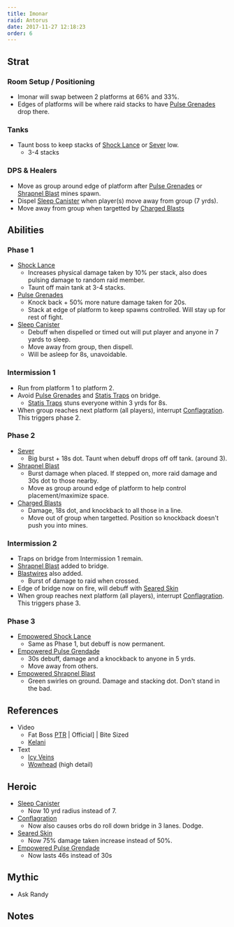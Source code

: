 ```yaml
---
title: Imonar
raid: Antorus
date: 2017-11-27 12:18:23
order: 6
---
```


## Strat
  
### Room Setup / Positioning
- Imonar will swap between 2 platforms at 66% and 33%.  
- Edges of platforms will be where raid stacks to have [Pulse Grenades](http://www.wowhead.com/spell=247376) drop there.  

### Tanks
- Taunt boss to keep stacks of [Shock Lance](http://www.wowhead.com/spell=247367) or [Sever](http://www.wowhead.com/spell=247687) low.  
  - 3-4 stacks  
  
### DPS & Healers
- Move as group around edge of platform after [Pulse Grenades](http://www.wowhead.com/spell=247376) or [Shrapnel Blast](http://www.wowhead.com/spell=247949) mines spawn.  
- Dispel [Sleep Canister](http://www.wowhead.com/spell=247552) when player(s) move away from group (7 yrds).  
- Move away from group when targetted by [Charged Blasts](http://www.wowhead.com/spell=247716)  
  
## Abilities
  
### Phase 1
- [Shock Lance](http://www.wowhead.com/spell=247367)  
  - Increases physical damage taken by 10% per stack, also does pulsing damage to random raid member.  
  - Taunt off main tank at 3-4 stacks.  
- [Pulse Grenades](http://www.wowhead.com/spell=247376)  
  - Knock back + 50% more nature damage taken for 20s.
  - Stack at edge of platform to keep spawns controlled.  Will stay up for rest of fight.  
- [Sleep Canister](http://www.wowhead.com/spell=247552)
  - Debuff when dispelled or timed out will put player and anyone in 7 yards to sleep.  
  - Move away from group, then dispell.  
  - Will be asleep for 8s, unavoidable.  
  
### Intermission 1
- Run from platform 1 to platform 2.  
- Avoid [Pulse Grenades](http://www.wowhead.com/spell=247376) and [Statis Traps](http://www.wowhead.com/spell=247641) on bridge.
  - [Statis Traps](http://www.wowhead.com/spell=247641) stuns everyone within 3 yrds for 8s.
- When group reaches next platform (all players), interrupt [Conflagration](http://www.wowhead.com/spell=248321).  This triggers phase 2.  
  
### Phase 2
- [Sever](http://www.wowhead.com/spell=247687)
  - Big burst + 18s dot.  Taunt when debuff drops off off tank. (around 3).  
- [Shrapnel Blast](http://www.wowhead.com/spell=247949)
  - Burst damage when placed.  If stepped on, more raid damage and 30s dot to those nearby.  
  - Move as group around edge of platform to help control placement/maximize space.
- [Charged Blasts](http://www.wowhead.com/spell=247716)
  - Damage, 18s dot, and knockback to all those in a line.  
  - Move out of group when targetted.  Position so knockback doesn't push you into mines.  
  
### Intermission 2
- Traps on bridge from Intermission 1 remain.  
- [Shrapnel Blast](http://www.wowhead.com/spell=247949) added to bridge.  
- [Blastwires](http://www.wowhead.com/spell=247962) also added.
  - Burst of damage to raid when crossed.  
- Edge of bridge now on fire, will debuff with [Seared Skin](http://www.wowhead.com/spell=254181)
- When group reaches next platform (all players), interrupt [Conflagration](http://www.wowhead.com/spell=248321).  This triggers phase 3.  
  
### Phase 3
- [Empowered Shock Lance](http://www.wowhead.com/spell=250255)  
  - Same as Phase 1, but debuff is now permanent.  
- [Empowered Pulse Grendade](http://www.wowhead.com/spell=248068)  
  - 30s debuff, damage and a knockback to anyone in 5 yrds.  
  - Move away from others.  
- [Empowered Shrapnel Blast](http://www.wowhead.com/spell=248070)  
  - Green swirles on ground.  Damage and stacking dot.  Don't stand in the bad.  
  
## References

- Video
  - Fat Boss [PTR]() | Official] | Bite Sized
  - [Kelani]()
- Text
  - [Icy Veins]()
  - [Wowhead]() (high detail)


## Heroic
  
- [Sleep Canister](http://www.wowhead.com/spell=247552)  
  - Now 10 yrd radius instead of 7.  
- [Conflagration](http://www.wowhead.com/spell=248321)  
  - Now also causes orbs do roll down bridge in 3 lanes.  Dodge.  
- [Seared Skin](http://www.wowhead.com/spell=254181)  
  - Now 75% damage taken increase instead of 50%.  
- [Empowered Pulse Grendade](http://www.wowhead.com/spell=248068)  
  - Now lasts 46s instead of 30s  
  
## Mythic
- Ask Randy

## Notes